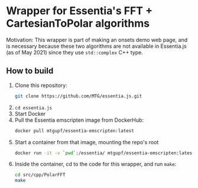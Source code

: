 
# Wrapper for Essentia's FFT + CartesianToPolar algorithms
Motivation: This wrapper is part of making an onsets demo web page, and is necessary because these two algorithms are not available in Essentia.js (as of May 2021) since they use `std::complex` C++ type.

## How to build
1. Clone this repository: 
    ```sh
    git clone https://github.com/MTG/essentia.js.git
    ```
2. `cd essentia.js`
3. Start Docker
4. Pull the Essentia emscripten image from DockerHub: 
    ```bash
    docker pull mtgupf/essentia-emscripten:latest
    ```
5. Start a container from that image, mounting the repo's root
    ```bash
    docker run -it -v `pwd`:/essentia/ mtgupf/essentia-emscripten:latest bash
    ```
6. Inside the container, cd to the code for this wrapper, and run `make`:
    ```bash
    cd src/cpp/PolarFFT
    make
    ```